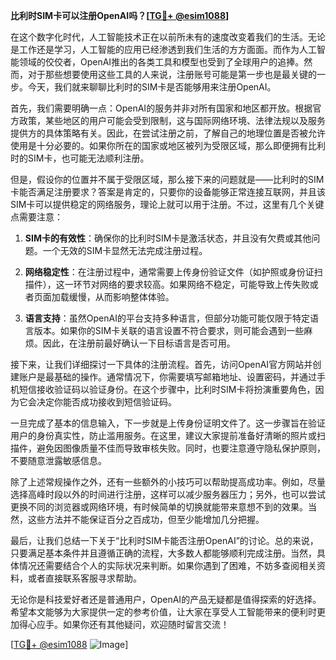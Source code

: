 **比利时SIM卡可以注册OpenAI吗？[[TG💪+ @esim1088](https://t.me/s/esim1088)]**

在这个数字化时代，人工智能技术正在以前所未有的速度改变着我们的生活。无论是工作还是学习，人工智能的应用已经渗透到我们生活的方方面面。而作为人工智能领域的佼佼者，OpenAI推出的各类工具和模型也受到了全球用户的追捧。然而，对于那些想要使用这些工具的人来说，注册账号可能是第一步也是最关键的一步。今天，我们就来聊聊比利时的SIM卡是否能够用来注册OpenAI。

首先，我们需要明确一点：OpenAI的服务并非对所有国家和地区都开放。根据官方政策，某些地区的用户可能会受到限制，这与国际网络环境、法律法规以及服务提供方的具体策略有关。因此，在尝试注册之前，了解自己的地理位置是否被允许使用是十分必要的。如果你所在的国家或地区被列为受限区域，那么即便拥有比利时的SIM卡，也可能无法顺利注册。

但是，假设你的位置并不属于受限区域，那么接下来的问题就是——比利时的SIM卡能否满足注册要求？答案是肯定的，只要你的设备能够正常连接互联网，并且该SIM卡可以提供稳定的网络服务，理论上就可以用于注册。不过，这里有几个关键点需要注意：

1. **SIM卡的有效性**：确保你的比利时SIM卡是激活状态，并且没有欠费或其他问题。一个无效的SIM卡显然无法完成注册过程。
   
2. **网络稳定性**：在注册过程中，通常需要上传身份验证文件（如护照或身份证扫描件），这一环节对网络的要求较高。如果网络不稳定，可能导致上传失败或者页面加载缓慢，从而影响整体体验。
   
3. **语言支持**：虽然OpenAI的平台支持多种语言，但部分功能可能仅限于特定语言版本。如果你的SIM卡关联的语言设置不符合要求，则可能会遇到一些麻烦。因此，在注册前最好确认一下目标语言是否可用。

接下来，让我们详细探讨一下具体的注册流程。首先，访问OpenAI官方网站并创建账户是最基础的操作。通常情况下，你需要填写邮箱地址、设置密码，并通过手机短信接收验证码以验证身份。在这个步骤中，比利时SIM卡将扮演重要角色，因为它会决定你能否成功接收到短信验证码。

一旦完成了基本的信息输入，下一步就是上传身份证明文件了。这一步骤旨在验证用户的身份真实性，防止滥用服务。在这里，建议大家提前准备好清晰的照片或扫描件，避免因图像质量不佳而导致审核失败。同时，也要注意遵守隐私保护原则，不要随意泄露敏感信息。

除了上述常规操作之外，还有一些额外的小技巧可以帮助提高成功率。例如，尽量选择高峰时段以外的时间进行注册，这样可以减少服务器压力；另外，也可以尝试更换不同的浏览器或网络环境，有时候简单的切换就能带来意想不到的效果。当然，这些方法并不能保证百分之百成功，但至少能增加几分把握。

最后，让我们总结一下关于“比利时SIM卡能否注册OpenAI”的讨论。总的来说，只要满足基本条件并且遵循正确的流程，大多数人都能够顺利完成注册。当然，具体情况还需要结合个人的实际状况来判断。如果你遇到了困难，不妨多查阅相关资料，或者直接联系客服寻求帮助。

无论你是科技爱好者还是普通用户，OpenAI的产品无疑都是值得探索的好选择。希望本文能够为大家提供一定的参考价值，让大家在享受人工智能带来的便利时更加得心应手。如果你还有其他疑问，欢迎随时留言交流！

[[TG💪+ @esim1088](https://t.me/s/esim1088) ![Image](https://i.postimg.cc/4NQfJmqS/Snipaste-2025-05-13-00-14-12.png)]